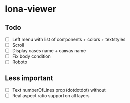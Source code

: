# lona-viewer

## Todo
- [ ] Left menu with list of components + colors + textstyles
- [ ] Scroll
- [ ] Display cases name + canvas name
- [ ] Fix body condition
- [ ] Roboto

## Less important
- [ ] Text numberOfLines prop (dotdotdot) without 
- [ ] Real aspect ratio support on all layers
